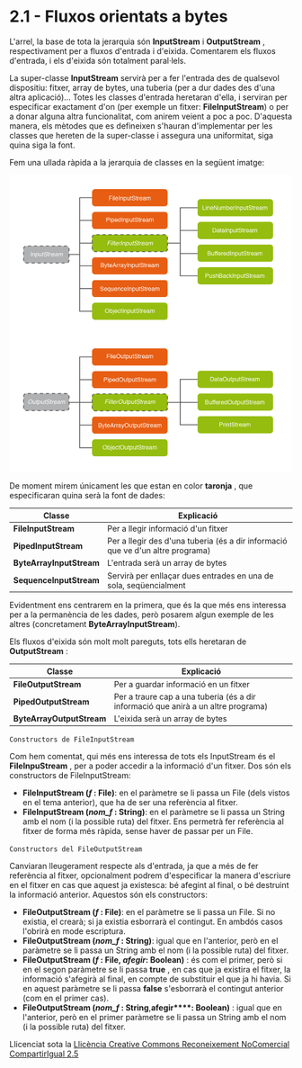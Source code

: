 # 2.1 - Fluxos orientats a bytes

L'arrel, la base de tota la jerarquia són **InputStream** i **OutputStream** ,
respectivament per a fluxos d'entrada i d'eixida. Comentarem els fluxos
d'entrada, i els d'eixida són totalment paral·lels.

La super-classe **InputStream** servirà per a fer l'entrada des de qualsevol
dispositiu: fitxer, array de bytes, una tuberia (per a dur dades des d'una
altra aplicació)... Totes les classes d'entrada heretaran d'ella, i serviran
per especificar exactament d'on (per exemple un fitxer: **FileInputStream**) o
per a donar alguna altra funcionalitat, com anirem veient a poc a poc.
D'aquesta manera, els mètodes que es defineixen s'hauran d'implementar per les
classes que hereten de la super-classe i assegura una uniformitat, siga quina
siga la font.

Fem una ullada ràpida a la jerarquia de classes en la següent imatge:

![Jerarquia InputStream](T2_2_1.png)

De moment mirem únicament les que estan en color **taronja** , que
especificaran quina serà la font de dades:

Classe | Explicació  
---|---  
**FileInputStream** | Per a llegir informació d'un fitxer  
**PipedInputStream** | Per a llegir des d'una tuberia (és a dir informació que ve d'un altre programa)   
**ByteArrayInputStream** | L'entrada serà un array de bytes   
**SequenceInputStream** | Servirà per enllaçar dues entrades en una de sola, seqüencialment   
  
Evidentment ens centrarem en la primera, que és la que més ens interessa per a
la permanència de les dades, però posarem algun exemple de les altres
(concretament **ByteArrayInputStream**).

Els fluxos d'eixida són molt molt pareguts, tots ells heretaran de
**OutputStream** :

Classe | Explicació  
---|---  
**FileOutputStream** | Per a guardar informació en un fitxer  
**PipedOutputStream** | Per a traure cap a una tuberia (és a dir informació que anirà a un altre programa)   
**ByteArrayOutputStream** | L'eixida serà un array de bytes   
  
```Constructors de FileInputStream```

Com hem comentat, qui més ens interessa de tots els InputStream és el
**FileInpuStream** , per a poder accedir a la informació d'un fitxer. Dos són
els constructors de FileInputStream:

  * **FileInputStream (_f_ : File)**: en el paràmetre se li passa un File (dels vistos en el tema anterior), que ha de ser una referència al fitxer.
  * **FileInputStream (_nom_f_ : String)**: en el paràmetre se li passa un String amb el nom (i la possible ruta) del fitxer. Ens permetrà fer referència al fitxer de forma més ràpida, sense haver de passar per un File.

```Constructors del FileOutputStream```

Canviaran lleugerament respecte als d'entrada, ja que a més de fer referència
al fitxer, opcionalment podrem d'especificar la manera d'escriure en el fitxer
en cas que aquest ja existesca: bé afegint al final, o bé destruint la
informació anterior. Aquestos són els constructors:

  * **FileOutputStream (_f_ : File)**: en el paràmetre se li passa un File. Si no existia, el crearà; si ja existia esborrarà el contingut. En ambdós casos l'obrirà en mode escriptura.
  * **FileOutputStream (_nom_f_ : String)**: igual que en l'anterior, però en el paràmetre se li passa un String amb el nom (i la possible ruta) del fitxer.
  * **FileOutputStream (_f_ : File, **_**afegir**_**: Boolean)** : és com el primer, però si en el segon paràmetre se li passa **true** , en cas que ja existira el fitxer, la informació s'afegirà al final, en compte de substituir el que ja hi havia. Si en aquest paràmetre se li passa **false** s'esborrarà el contingut anterior (com en el primer cas).
  * **FileOutputStream (_nom_f_ : String**,**__**afegir**__****: Boolean)** : igual que en l'anterior, però en el primer paràmetre se li passa un String amb el nom (i la possible ruta) del fitxer.


Llicenciat sota la  [Llicència Creative Commons Reconeixement NoComercial
CompartirIgual 2.5](http://creativecommons.org/licenses/by-nc-sa/2.5/)

